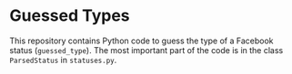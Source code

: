 # Guessed Types

This repository contains Python code to guess the type of a Facebook status
(`guessed_type`). The most important part of the code is in the class
`ParsedStatus` in `statuses.py`.
